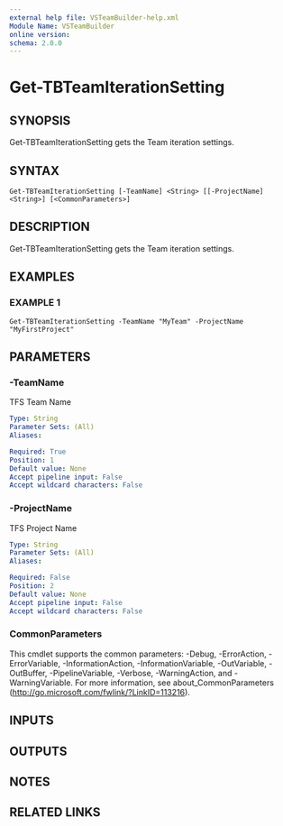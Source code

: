 ```yaml
---
external help file: VSTeamBuilder-help.xml
Module Name: VSTeamBuilder
online version:
schema: 2.0.0
---
```


# Get-TBTeamIterationSetting

## SYNOPSIS
Get-TBTeamIterationSetting gets the Team iteration settings.

## SYNTAX

```
Get-TBTeamIterationSetting [-TeamName] <String> [[-ProjectName] <String>] [<CommonParameters>]
```

## DESCRIPTION
Get-TBTeamIterationSetting gets the Team iteration settings.

## EXAMPLES

### EXAMPLE 1
```
Get-TBTeamIterationSetting -TeamName "MyTeam" -ProjectName "MyFirstProject"
```

## PARAMETERS

### -TeamName
TFS Team Name

```yaml
Type: String
Parameter Sets: (All)
Aliases:

Required: True
Position: 1
Default value: None
Accept pipeline input: False
Accept wildcard characters: False
```

### -ProjectName
TFS Project Name

```yaml
Type: String
Parameter Sets: (All)
Aliases:

Required: False
Position: 2
Default value: None
Accept pipeline input: False
Accept wildcard characters: False
```

### CommonParameters
This cmdlet supports the common parameters: -Debug, -ErrorAction, -ErrorVariable, -InformationAction, -InformationVariable, -OutVariable, -OutBuffer, -PipelineVariable, -Verbose, -WarningAction, and -WarningVariable. For more information, see about_CommonParameters (http://go.microsoft.com/fwlink/?LinkID=113216).

## INPUTS

## OUTPUTS

## NOTES

## RELATED LINKS
